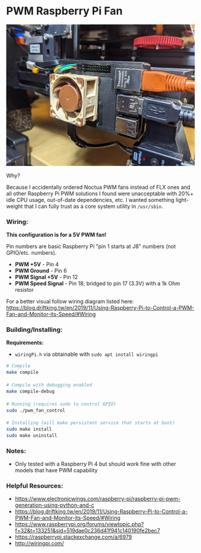 # PWM Raspberry Pi Fan

![Example Raspberry Pi with PWM Fan Installed](docs/example_img.jpg)

Why?

Because I accidentally ordered Noctua PWM fans instead of FLX ones and all other Raspberry Pi PWM solutions I found were unacceptable with 20%+ idle CPU usage, out-of-date dependencies, etc. I wanted something light-weight that I can fully trust as a core system utility in `/usr/sbin`.

### Wiring:

**This configuration is for a 5V PWM fan!**

Pin numbers are basic Raspberry Pi "pin 1 starts at J8" numbers (not GPIO/etc. numbers).

* **PWM +5V** - Pin 4
* **PWM Ground** - Pin 6
* **PWM Signal +5V** - Pin 12
* **PWM Speed Signal** - Pin 18; bridged to pin 17 (3.3V) with a 1k Ohm resistor

For a better visual follow wiring diagram listed here: https://blog.driftking.tw/en/2019/11/Using-Raspberry-Pi-to-Control-a-PWM-Fan-and-Monitor-its-Speed/#Wiring

### Building/Installing:

**Requirements:**
* `wiringPi.h` via obtainable with `sudo apt install wiringpi`

```bash
# Compile
make compile

# Compile with debugging enabled
make compile-debug

# Running (requires sudo to control GPIO)
sudo ./pwm_fan_control

# Installing (will make persistent service that starts at boot)
sudo make install
sudo make uninstall
```

### Notes:

* Only tested with a Raspberry Pi 4 but should work fine with other models that have PWM capability

### Helpful Resources:

* https://www.electronicwings.com/raspberry-pi/raspberry-pi-pwm-generation-using-python-and-c
* https://blog.driftking.tw/en/2019/11/Using-Raspberry-Pi-to-Control-a-PWM-Fan-and-Monitor-its-Speed/#Wiring
* https://www.raspberrypi.org/forums/viewtopic.php?f=32&t=133251&sid=519dae0c236d41f941c140190fe2bec7
* https://raspberrypi.stackexchange.com/a/6979
* http://wiringpi.com/
